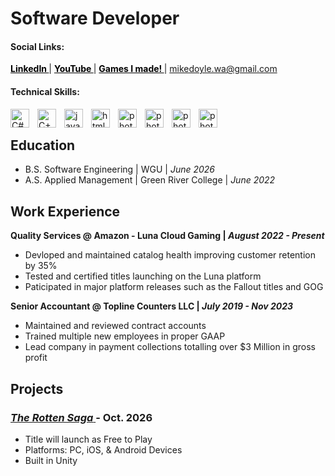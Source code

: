 <span font-family="inter"> 

 
# Software Developer

#### Social Links:

 <a style="color: black; font-family: Inter; font-weight: bold;" href="www.linkedin.com/in/mikedoyletech"> LinkedIn </a> | <a style="color: black; font-family: Inter; font-weight: bold;"  href="https://www.youtube.com/@MDCodez"> YouTube </a> | <a style="color: black; font-family: Inter; font-weight: bold;" href="https://mike-doyle.itch.io/"> Games I made! </a> | <a style="color: black; font-family: Inter; font-weight: bold;" href="mailto:mikedoyle.wa@gmail.com?subject=Professional%20Business%20Opportunity"> mikedoyle.wa@gmail.com </a> 

#### Technical Skills: 

<img align="left" alt="C#" width="30px" style="padding-right:10px;" src="https://cdn.jsdelivr.net/gh/devicons/devicon@latest/icons/csharp/csharp-original.svg" />
<img align="left" alt="C++" width="30px" style="padding-right:10px;" src="https://cdn.jsdelivr.net/gh/devicons/devicon@latest/icons/cplusplus/cplusplus-original.svg" />
<img align="left" alt="javascript" width="30px" style="padding-right:10px;" src="https://cdn.jsdelivr.net/gh/devicons/devicon@latest/icons/javascript/javascript-original.svg" />
<img align="left" alt="html5" width="30px" style="padding-right:10px;" src="https://cdn.jsdelivr.net/gh/devicons/devicon@latest/icons/html5/html5-original.svg" />
<img align="left" alt="photoshop" width="30px" style="padding-right:10px;" src="https://cdn.jsdelivr.net/gh/devicons/devicon@latest/icons/photoshop/photoshop-original.svg" />
<img align="left" alt="photoshop" width="30px" style="padding-right:10px;" src="https://cdn.jsdelivr.net/gh/devicons/devicon@latest/icons/premierepro/premierepro-original.svg" />
<img align="left" alt="photoshop" width="30px" style="padding-right:10px;" src="https://cdn.jsdelivr.net/gh/devicons/devicon@latest/icons/unity/unity-original.svg" />
<img align="left" alt="photoshop" width="30px" style="padding-right:10px;" src="https://cdn.jsdelivr.net/gh/devicons/devicon@latest/icons/rider/rider-original.svg" />
<br />


## Education
- B.S. Software Engineering | WGU | _June 2026_
- A.S. Applied Management | Green River College | _June 2022_


## Work Experience 
**Quality Services @ Amazon - Luna Cloud Gaming | _August 2022 - Present_**
- Devloped and maintained catalog health improving customer retention by 35%
- Tested and certified titles launching on the Luna platform
- Paticipated in major platform releases such as the Fallout titles and GOG

**Senior Accountant @ Topline Counters LLC | _July 2019 - Nov 2023_**
- Maintained and reviewed contract accounts
- Trained multiple new employees in proper GAAP
- Lead company in payment collections totalling over $3 Million in gross profit


## Projects
### <a href="https://theyokai.itch.io/the-rotten-saga"> _The Rotten Saga_ </a> - Oct. 2026
- Title will launch as Free to Play
- Platforms: PC, iOS, & Android Devices 
- Built in Unity
 

